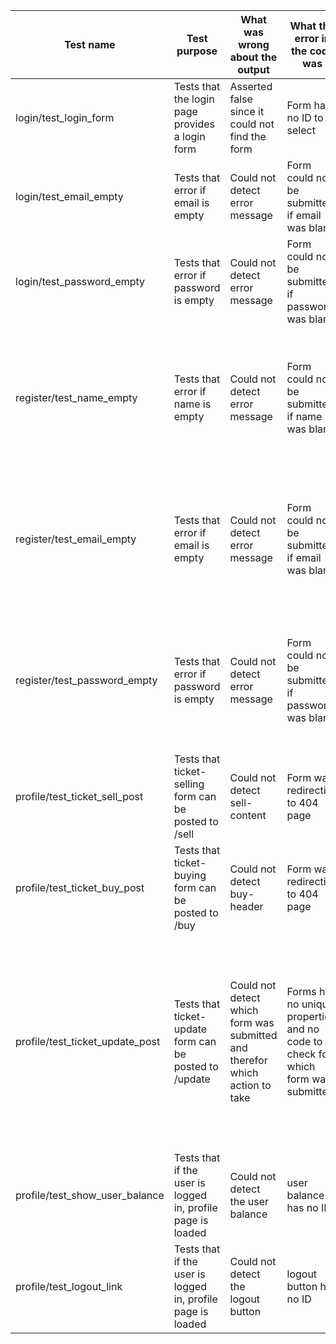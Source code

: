 | Test name                       | Test purpose                                                | What was wrong about the output                                             | What the error in the code was                                                   | What was changed to fix it                                                                                                              |
|---------------------------------|-------------------------------------------------------------|-----------------------------------------------------------------------------|----------------------------------------------------------------------------------|-----------------------------------------------------------------------------------------------------------------------------------------|
| login/test_login_form           | Tests that the login page provides a login form             | Asserted false since it could not find the form                             | Form has no ID to select                                                         | Added #login-form ID to /login                                                                                                          |
| login/test_email_empty          | Tests that error if email is empty                          | Could not detect error message                                              | Form could not be submitted if email was blank                                   | Removed required attribute from #email                                                                                                  |
| login/test_password_empty       | Tests that error if password is empty                       | Could not detect error message                                              | Form could not be submitted if password was blank                                | Removed required attribute from #password                                                                                               |
| register/test_name_empty        | Tests that error if name is empty                           | Could not detect error message                                              | Form could not be submitted if name was blank                                    | Removed test for checking if name is empty since the html tag "required" already checks that                                            |
| register/test_email_empty       | Tests that error if email is empty                          | Could not detect error message                                              | Form could not be submitted if email was blank                                   | Removed test for checking if email is empty since the html tag "required" already checks that                                           |
| register/test_password_empty    | Tests that error if password is empty                       | Could not detect error message                                              | Form could not be submitted if password was blank                                | Removed test for checking if password is empty since the html tag "required" already checks that                                        |
| profile/test_ticket_sell_post   | Tests that ticket-selling form can be posted to /sell       | Could not detect sell-content                                               | Form was redirecting to 404 page                                                 | Added temporary sell page and route                                                                                                     |
| profile/test_ticket_buy_post    | Tests that ticket-buying form can be posted to /buy         | Could not detect buy-header                                                 | Form was redirecting to 404 page                                                 | Added temporary buy page and route                                                                                                      |
| profile/test_ticket_update_post | Tests that ticket-update form can be posted to /update      | Could not detect which form was submitted and therefor which action to take | Forms has no unique properties and no code to check for which form was submitted | Added code to frontend.py to check which form was submitted as a POST to /, removed form actions and added names to form submit buttons |
| profile/test_show_user_balance  | Tests that if the user is logged in, profile page is loaded | Could not detect the user balance                                           | user balance has no ID                                                           | Added #user-balance ID to the user's balance on /                                                                                       |
| profile/test_logout_link        | Tests that if the user is logged in, profile page is loaded | Could not detect the logout button                                          | logout button has no ID                                                          | Added #logout-link ID to the logout anchor on /                                                                                         |